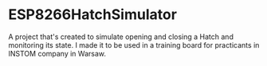 # ESP8266HatchSimulator
A project that's created to simulate opening and closing a Hatch and monitoring its state. I made it to be used in a training board for practicants in INSTOM company in Warsaw.
